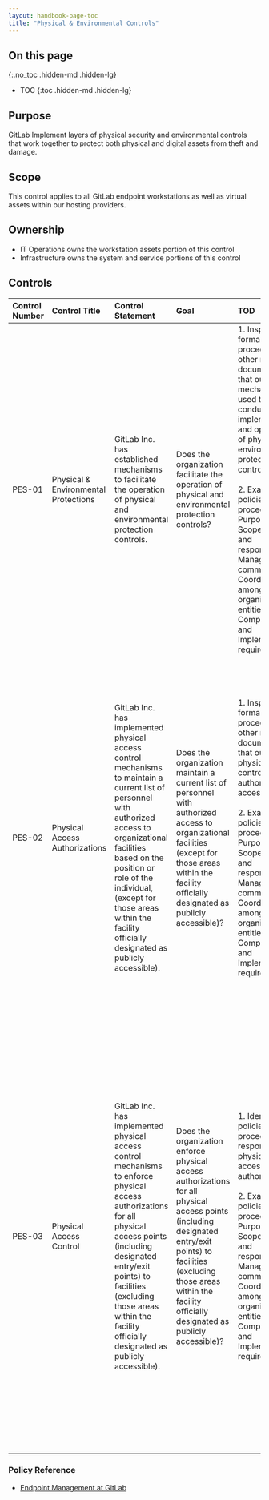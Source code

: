 ```yaml
---
layout: handbook-page-toc
title: "Physical & Environmental Controls"
---
```


## On this page
{:.no_toc .hidden-md .hidden-lg}

- TOC
{:toc .hidden-md .hidden-lg}

## Purpose
GitLab Implement layers of physical security and environmental controls that work together to protect both physical and digital assets from theft and damage.

## Scope
This control applies to all GitLab endpoint workstations as well as virtual assets within our hosting providers.

## Ownership
* IT Operations owns the workstation assets portion of this control
* Infrastructure owns the system and service portions of this control

## Controls

| Control Number | Control Title | Control Statement | Goal | TOD | TOE | 
|:---------|:-------------|:------|:-----|:-----|:-----|
| PES-01 | Physical & Environmental Protections | GitLab Inc. has established mechanisms to facilitate the operation of physical and environmental protection controls. | Does the organization facilitate the operation of physical and environmental protection controls? | 1. Inspect formal policies, procedures or other relevant documentation that outlines mechanisms used to conduct the implementation and operations of physical and environmental protection controls. <br> <br> 2. Examine policies and procedures for: Purpose; Scope; Roles and responsibilities; Management commitment; Coordination among organizational entities; Compliance; and Implementation requirements. | 1. Examine formal policies, procedures or other relevant documentation to appropriately identify how physical and environmental protection controls are conducted. <br> <br> 2. Interview key organizational personnel within GitLab conducting discussions for evidence that mechanisms exist to conduct physical and environmental security and document in accordance to TOD. | 
| PES-02 | Physical Access Authorizations | GitLab Inc. has implemented physical access control mechanisms to maintain a current list of personnel with authorized access to organizational facilities based on the position or role of the individual, (except for those areas within the facility officially designated as publicly accessible). | Does the organization maintain a current list of personnel with authorized access to organizational facilities (except for those areas within the facility officially designated as publicly accessible)? | 1. Inspect formal policies, procedures or other relevant documentation that outlines physical control for authorized access. <br> <br> 2. Examine policies and procedures for: Purpose; Scope; Roles and responsibilities; Management commitment; Coordination among organizational entities; Compliance; and Implementation requirements. | 1. Examine formal policies, procedures or other relevant documentation to appropriately identify how physical and environmental protection controls are conducted with regards to authorized access. <br> <br> 2. Interview key organizational personnel within GitLab conducting discussions for evidence that mechanisms exist to conduct physical and environmental security and document in accordance to TOD.
| PES-03 | Physical Access Control | GitLab Inc. has implemented physical access control mechanisms to enforce physical access authorizations for all physical access points (including designated entry/exit points) to facilities (excluding those areas within the facility officially designated as publicly accessible). | Does the organization enforce physical access authorizations for all physical access points (including designated entry/exit points) to facilities (excluding those areas within the facility officially designated as publicly accessible)? | 1. Identify policies and procedures responsible for physical access authorizations. <br> <br> 2. Examine policies and procedures for: Purpose; Scope; Roles and responsibilities; Management commitment; Coordination among organizational entities; Compliance; and Implementation requirements. | 1. Examine formal policies, procedures or other relevant documentation to appropriately identify how physical access controls are conducted and monitored with regards to authorized physical access such as access logs and/or, inventory of physical access devices. <br> <br> 2. Interview key organizational personnel within GitLab conducting discussions for evidence that mechanisms exist to conduct physical access security and document in accordance to TOD.

### Policy Reference
*  [Endpoint Management at GitLab](/handbook/business-technology/team-member-enablement/onboarding-access-requests/endpoint-management/)
